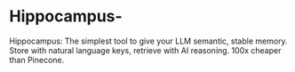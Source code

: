 # Hippocampus-
Hippocampus: The simplest tool to give your LLM semantic, stable memory. Store with natural language keys, retrieve with AI reasoning. 100x cheaper than Pinecone.
